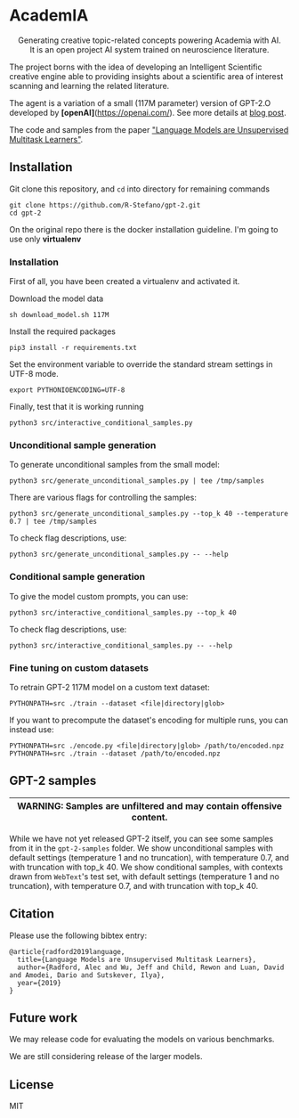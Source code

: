# AcademIA
<p align=center>
Generating creative topic-related concepts powering Academia with AI. <br>
It is an open project AI system trained on neuroscience literature. 
</p>

The project borns with the idea of developing an Intelligent Scientific creative engine able to providing insights about a scientific area of interest scanning and learning the related literature. 


The agent is a variation of a small (117M parameter) version of GPT-2.O developed by **[openAI]**(https://openai.com/).
See more details at [blog post](https://blog.openai.com/better-language-models/).

The code and samples from the paper ["Language Models are Unsupervised Multitask Learners"](https://d4mucfpksywv.cloudfront.net/better-language-models/language-models.pdf).

## Installation

Git clone this repository, and `cd` into directory for remaining commands
```
git clone https://github.com/R-Stefano/gpt-2.git
cd gpt-2
```

On the original repo there is the docker installation guideline. I'm going to use only **virtualenv**

### Installation
First of all, you have been created a virtualenv and activated it.

Download the model data
```
sh download_model.sh 117M
```

Install the required packages
```
pip3 install -r requirements.txt
```

Set the environment variable to override the standard stream settings in UTF-8 mode.
```
export PYTHONIOENCODING=UTF-8
```

Finally, test that it is working running
```
python3 src/interactive_conditional_samples.py
```

### Unconditional sample generation

To generate unconditional samples from the small model:
```
python3 src/generate_unconditional_samples.py | tee /tmp/samples
```
There are various flags for controlling the samples:
```
python3 src/generate_unconditional_samples.py --top_k 40 --temperature 0.7 | tee /tmp/samples
```

To check flag descriptions, use:
```
python3 src/generate_unconditional_samples.py -- --help
```

### Conditional sample generation

To give the model custom prompts, you can use:
```
python3 src/interactive_conditional_samples.py --top_k 40
```

To check flag descriptions, use:
```
python3 src/interactive_conditional_samples.py -- --help
```

### Fine tuning on custom datasets

To retrain GPT-2 117M model on a custom text dataset:

```
PYTHONPATH=src ./train --dataset <file|directory|glob>
```

If you want to precompute the dataset's encoding for multiple runs, you can instead use:

```
PYTHONPATH=src ./encode.py <file|directory|glob> /path/to/encoded.npz
PYTHONPATH=src ./train --dataset /path/to/encoded.npz
```

## GPT-2 samples

| WARNING: Samples are unfiltered and may contain offensive content. |
| --- |

While we have not yet released GPT-2 itself, you can see some samples from it in the `gpt-2-samples` folder.
We show unconditional samples with default settings (temperature 1 and no truncation), with temperature 0.7, and with truncation with top_k 40.
We show conditional samples, with contexts drawn from `WebText`'s test set, with default settings (temperature 1 and no truncation), with temperature 0.7, and with truncation with top_k 40.

## Citation

Please use the following bibtex entry:
```
@article{radford2019language,
  title={Language Models are Unsupervised Multitask Learners},
  author={Radford, Alec and Wu, Jeff and Child, Rewon and Luan, David and Amodei, Dario and Sutskever, Ilya},
  year={2019}
}
```

## Future work

We may release code for evaluating the models on various benchmarks.

We are still considering release of the larger models.

## License

MIT
